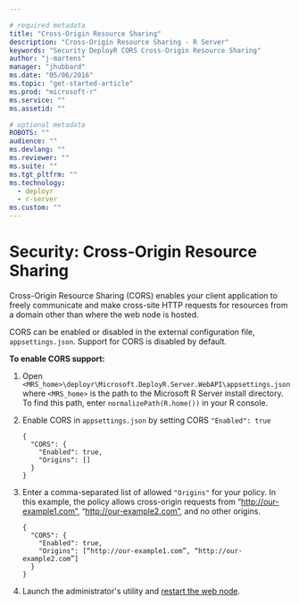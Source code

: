 ```yaml
---

# required metadata
title: "Cross-Origin Resource Sharing"
description: "Cross-Origin Resource Sharing - R Server"
keywords: "Security DeployR CORS Cross-Origin Resource Sharing"
author: "j-martens"
manager: "jhubbard"
ms.date: "05/06/2016"
ms.topic: "get-started-article"
ms.prod: "microsoft-r"
ms.service: ""
ms.assetid: ""

# optional metadata
ROBOTS: ""
audience: ""
ms.devlang: ""
ms.reviewer: ""
ms.suite: ""
ms.tgt_pltfrm: ""
ms.technology: 
  - deployr
  - r-server
ms.custom: ""
---
```


# Security: Cross-Origin Resource Sharing

Cross-Origin Resource Sharing (CORS) enables your client application to freely communicate and make cross-site HTTP requests for resources from a domain other than where the web node is hosted. 

CORS can be enabled or disabled in the external configuration file, `appsettings.json`. Support for CORS is disabled by default.  

**To enable CORS support:**

1. Open `<MRS_home>\deployr\Microsoft.DeployR.Server.WebAPI\appsettings.json` where `<MRS_home>` is the path to the Microsoft R Server install directory. To find this path, enter `normalizePath(R.home())` in your R console.

1. Enable CORS in `appsettings.json` by setting CORS `"Enabled": true`
   ```
   {
     "CORS": {
       "Enabled": true,
       "Origins": []
     }
   }
   ```

2. Enter a comma-separated list of allowed `"Origins"` for your policy.  In this example, the policy allows cross-origin requests from “http://our-example1.com”, “http://our-example2.com”, and no other origins.
   ```
   {
     "CORS": {
       "Enabled": true,
       "Origins": [“http://our-example1.com”, “http://our-example2.com”]
     }
   }
   ```
3. Launch the administrator's utility and [restart the web node](admin-utility.md#startstop).